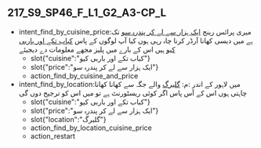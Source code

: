 ## 217_S9_SP46_F_L1_G2_A3-CP_L
* intent_find_by_cuisine_price:میری پرائس رینج [ایک ہزار سے لے کر پندرہ سو](price) تک ہے میں دیسی کھانا آرڈر کرنا چاہ رہی ہوں کیا آپ لوگوں کے پاس [کباب تکے اور باربی کیو](cuisine) ہیں اس کے بارے میں پلیز مجھے معلومات دے دیجیئے
	- slot{"cuisine":"کباب تکے اور باربی کیو"}
	- slot{"price":"ایک ہزار سے لے کر پندرہ سو"}
	- action_find_by_cuisine_and_price
* intent_find_by_location:میں لاہور کے اندر :م: [گلبرگ](location) والے جگہ سے کھانا کھانا چاہتی ہوں اس کے آس پاس اگر کوئی ریسٹورنٹ ہے تو میں اس کو ترجیح دوں گی
	- slot{"cuisine":"کباب تکے اور باربی کیو"}
	- slot{"price":"ایک ہزار سے لے کر پندرہ سو"}
	- slot{"location":"گلبرگ"}
	- action_find_by_location_cuisine_price
	- action_restart